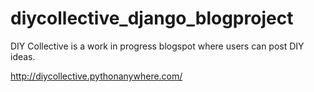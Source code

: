 # diycollective_django_blogproject
DIY Collective is a work in progress blogspot where users can post DIY ideas.

http://diycollective.pythonanywhere.com/
